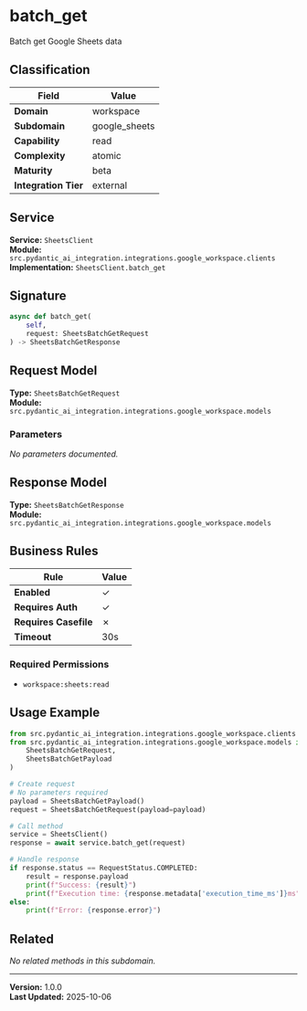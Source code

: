 # batch_get

Batch get Google Sheets data

## Classification

| Field | Value |
|-------|-------|
| **Domain** | workspace |
| **Subdomain** | google_sheets |
| **Capability** | read |
| **Complexity** | atomic |
| **Maturity** | beta |
| **Integration Tier** | external |

## Service

**Service:** `SheetsClient`  
**Module:** `src.pydantic_ai_integration.integrations.google_workspace.clients`  
**Implementation:** `SheetsClient.batch_get`

## Signature

```python
async def batch_get(
    self,
    request: SheetsBatchGetRequest
) -> SheetsBatchGetResponse
```

## Request Model

**Type:** `SheetsBatchGetRequest`  
**Module:** `src.pydantic_ai_integration.integrations.google_workspace.models`

### Parameters

*No parameters documented.*


## Response Model

**Type:** `SheetsBatchGetResponse`  
**Module:** `src.pydantic_ai_integration.integrations.google_workspace.models`

## Business Rules

| Rule | Value |
|------|-------|
| **Enabled** | ✓ |
| **Requires Auth** | ✓ |
| **Requires Casefile** | ✗ |
| **Timeout** | 30s |

### Required Permissions

- `workspace:sheets:read`


## Usage Example

```python
from src.pydantic_ai_integration.integrations.google_workspace.clients import SheetsClient
from src.pydantic_ai_integration.integrations.google_workspace.models import (
    SheetsBatchGetRequest,
    SheetsBatchGetPayload
)

# Create request
# No parameters required
payload = SheetsBatchGetPayload()
request = SheetsBatchGetRequest(payload=payload)

# Call method
service = SheetsClient()
response = await service.batch_get(request)

# Handle response
if response.status == RequestStatus.COMPLETED:
    result = response.payload
    print(f"Success: {result}")
    print(f"Execution time: {response.metadata['execution_time_ms']}ms")
else:
    print(f"Error: {response.error}")
```

## Related

*No related methods in this subdomain.*


---

**Version:** 1.0.0  
**Last Updated:** 2025-10-06

